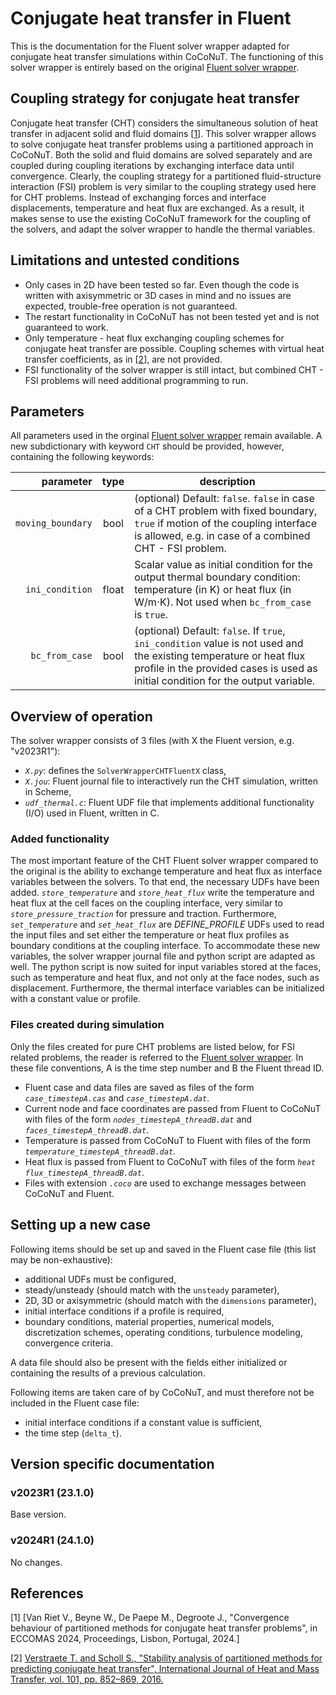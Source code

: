 # Conjugate heat transfer in Fluent

This is the documentation for the Fluent solver wrapper adapted for conjugate heat transfer simulations within CoCoNuT.
The functioning of this solver wrapper is entirely based on the original [Fluent solver wrapper](../fluent/fluent.md).


## Coupling strategy for conjugate heat transfer

Conjugate heat transfer (CHT) considers the simultaneous solution of heat transfer in adjacent solid and fluid domains [[1](#1)].
This solver wrapper allows to solve conjugate heat transfer problems using a partitioned approach in CoCoNuT.
Both the solid and fluid domains are solved separately and are coupled during coupling iterations by exchanging interface data until convergence.
Clearly, the coupling strategy for a partitioned fluid-structure interaction (FSI) problem is very similar to the coupling strategy used here for CHT problems.
Instead of exchanging forces and interface displacements, temperature and heat flux are exchanged.
As a result, it makes sense to use the existing CoCoNuT framework for the coupling of the solvers, and adapt the solver wrapper to handle the thermal variables.


## Limitations and untested conditions

* Only cases in 2D have been tested so far. Even though the code is written with axisymmetric or 3D cases in mind and no issues are expected, trouble-free operation is not guaranteed.
* The restart functionality in CoCoNuT has not been tested yet and is not guaranteed to work.
* Only temperature - heat flux exchanging coupling schemes for conjugate heat transfer are possible. Coupling schemes with virtual heat transfer coefficients, as in [[2](#2)], are not provided.
* FSI functionality of the solver wrapper is still intact, but combined CHT - FSI problems will need additional programming to run.


## Parameters

All parameters used in the orginal [Fluent solver wrapper](../fluent/fluent.md) remain available.
A new subdictionary with keyword `CHT` should be provided, however, containing the following keywords:

|         parameter | type  | description                                                                                                                                                                                             |
|------------------:|:-----:|---------------------------------------------------------------------------------------------------------------------------------------------------------------------------------------------------------|
| `moving_boundary` | bool  | (optional) Default: `false`. `false` in case of a CHT problem with fixed boundary, `true` if motion of the coupling interface is allowed, e.g. in case of a combined CHT - FSI problem.                 |
|   `ini_condition` | float | Scalar value as initial condition for the output thermal boundary condition: temperature (in K) or heat flux (in W/m$\cdot$K). Not used when `bc_from_case` is `true`.                                  |
|    `bc_from_case` | bool  | (optional) Default: `false`. If `true`, `ini_condition` value is not used and the existing temperature or heat flux profile in the provided cases is used as initial condition for the output variable. |


## Overview of operation

The solver wrapper consists of 3 files (with X the Fluent version, e.g. "v2023R1"):

-   *`X.py`*: defines the `SolverWrapperCHTFluentX` class, 
-   *`X.jou`*: Fluent journal file to interactively run the CHT simulation, written in Scheme, 
-   *`udf_thermal.c`*: Fluent UDF file that implements additional functionality (I/O) used in Fluent, written in C.


### Added functionality

The most important feature of the CHT Fluent solver wrapper compared to the original is the ability to exchange temperature and heat flux as interface variables between the solvers.
To that end, the necessary UDFs have been added.
*`store_temperature`* and *`store_heat_flux`* write the temperature and heat flux at the cell faces on the coupling interface, very similar to *`store_pressure_traction`* for pressure and traction.
Furthermore, *`set_temperature`* and *`set_heat_flux`* are *DEFINE_PROFILE* UDFs used to read the input files and set either the temperature or heat flux profiles as boundary conditions at the coupling interface.
To accommodate these new variables, the solver wrapper journal file and python script are adapted as well.
The python script is now suited for input variables stored at the faces, such as temperature and heat flux, and not only at the face nodes, such as displacement.
Furthermore, the thermal interface variables can be initialized with a constant value or profile.


### Files created during simulation

Only the files created for pure CHT problems are listed below, for FSI related problems, the reader is referred to the [Fluent solver wrapper](../fluent/fluent.md).
In these file conventions, A is the time step number and B the Fluent thread ID.

-   Fluent case and data files are saved as files of the form *`case_timestepA.cas`* and *`case_timestepA.dat`*.
-   Current node and face coordinates are passed from Fluent to CoCoNuT with files of the form *`nodes_timestepA_threadB.dat`* and *`faces_timestepA_threadB.dat`*. 
-   Temperature is passed from CoCoNuT to Fluent with files of the form *`temperature_timestepA_threadB.dat`*.
-   Heat flux is passed from Fluent to CoCoNuT with files of the form *`heat flux_timestepA_threadB.dat`*.
-   Files with extension *`.coco`* are used to exchange messages between CoCoNuT and Fluent.


## Setting up a new case

Following items should be set up and saved in the Fluent case file (this list may be non-exhaustive):

-   additional UDFs must be configured, 
-   steady/unsteady (should match with the `unsteady` parameter),
-   2D, 3D or axisymmetric (should match with the `dimensions` parameter),
-   initial interface conditions if a profile is required,
-   boundary conditions, material properties, numerical models, discretization schemes, operating conditions, turbulence modeling, convergence criteria.

A data file should also be present with the fields either initialized or containing the results of a previous calculation.

Following items are taken care of by CoCoNuT, and must therefore not be included in the Fluent case file:

-   initial interface conditions if a constant value is sufficient,
-   the time step (`delta_t`).


## Version specific documentation

### v2023R1 (23.1.0)

Base version.

### v2024R1 (24.1.0)

No changes.


## References

<a id="1">[1]</a>
[Van Riet V., Beyne W., De Paepe M., Degroote J., "Convergence behaviour of partitioned methods for conjugate heat transfer problems", in ECCOMAS 2024, Proceedings, Lisbon, Portugal, 2024.]

<a id="2">[2]</a>
[Verstraete T. and Scholl S., "Stability analysis of partitioned methods for predicting conjugate heat transfer", International Journal of Heat and Mass Transfer, vol. 101, pp. 852–869, 2016.](https://doi.org/10.1016/J.IJHEATMASSTRANSFER.2016.05.041)
